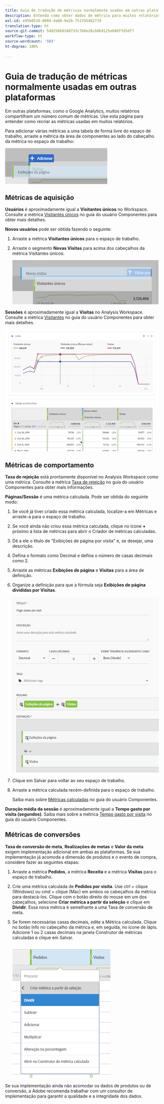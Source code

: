 ```yaml
---
title: Guia de tradução de métricas normalmente usadas em outras plataformas
description: Entenda como obter dados de métrica para muitos relatórios comuns usando a terminologia mais familiar aos usuários do Google Analytics.
exl-id: e95b0530-8099-4a08-9e2b-75174546277d
translation-type: ht
source-git-commit: 549258b0168733c7b0e28cb8b9125e68dffd5df7
workflow-type: ht
source-wordcount: '503'
ht-degree: 100%

---
```


# Guia de tradução de métricas normalmente usadas em outras plataformas

Em outras plataformas, como o Google Analytics, muitos relatórios compartilham um número comum de métricas. Use esta página para entender como recriar as métricas usadas em muitos relatórios.

Para adicionar várias métricas a uma tabela de forma livre do espaço de trabalho, arraste a métrica da área de componentes ao lado do cabeçalho da métrica no espaço de trabalho:

![Métrica adicional](/help/technotes/ga-to-aa/assets/new_metric.png)

## Métricas de aquisição

**Usuários** é aproximadamente igual a **Visitantes únicos** no Workspace. Consulte a métrica [Visitantes únicos](/help/components/metrics/unique-visitors.md) no guia do usuário Componentes para obter mais detalhes.

**Novos usuários** pode ser obtida fazendo o seguinte:

1. Arraste a métrica **Visitantes únicos** para o espaço de trabalho.
2. Arraste o segmento **Novas Visitas** para acima dos cabeçalhos da métrica Visitantes únicos:

   ![Novas visitas](../assets/first_time_visits.png)

**Sessões** é aproximadamente igual a **Visitas** no Analysis Workspace. Consulte a métrica [Visitantes](/help/components/metrics/visits.md) no guia do usuário Componentes para obter mais detalhes.

![Métricas de aquisição](../assets/acquisition_metrics.png)

## Métricas de comportamento

**Taxa de rejeição** está prontamente disponível no Analysis Workspace como uma métrica. Consulte a métrica [Taxa de rejeição](/help/components/metrics/bounce-rate.md) no guia do usuário Componentes para obter mais informações.

**Páginas/Sessão** é uma métrica calculada. Pode ser obtida do seguinte modo:

1. Se você já tiver criado essa métrica calculada, localize-a em Métricas e arraste-a para o espaço de trabalho.
2. Se você ainda não criou essa métrica calculada, clique no ícone **+** próximo à lista de métricas para abrir o Criador de métricas calculadas.
3. Dê a ele o título de &quot;Exibições de página por visita&quot; e, se desejar, uma descrição.
4. Defina o formato como Decimal e defina o número de casas decimais como 2.
5. Arraste as métricas **Exibições de página** e **Visitas** para a área de definição.
6. Organize a definição para que a fórmula seja **Exibições de página divididas por Visitas**.

   ![Exibições de página por visita](/help/technotes/ga-to-aa/assets/page_views_per_visit.png)

7. Clique em Salvar para voltar ao seu espaço de trabalho.
8. Arraste a métrica calculada recém-definida para o espaço de trabalho.

   Saiba mais sobre [Métricas calculadas](/help/components/c-calcmetrics/cm-overview.md) no guia do usuário Componentes.

**Duração média da sessão** é aproximadamente igual a **Tempo gasto por visita (segundos)**. Saiba mais sobre a métrica [Tempo gasto por visita](/help/components/metrics/time-spent-per-visit.md) no guia do usuário Componentes.

## Métricas de conversões

**Taxa de conversão de meta**, **Realizações de metas** e **Valor da meta** exigem implementação adicional em ambas as plataformas. Se sua implementação já acomoda a dimensão de produtos e o evento de compra, considere fazer as seguintes etapas:

1. Arraste a métrica **Pedidos**, a métrica **Receita** e a métrica **Visitas** para o espaço de trabalho.
1. Crie uma métrica calculada de **Pedidos por visita**. Use ctrl + clique (Windows) ou cmd + clique (Mac) em ambos os cabeçalhos da métrica para destacá-los. Clique com o botão direito do mouse em um dos cabeçalhos, selecione **Criar métrica a partir da seleção** e clique em **Dividir**. Essa nova métrica é semelhante a uma Taxa de conversão de meta.
1. Se forem necessárias casas decimais, edite a Métrica calculada. Clique no botão Info no cabeçalho da métrica e, em seguida, no ícone de lápis. Adicione 1 ou 2 casas decimais na janela Construtor de métricas calculadas e clique em Salvar.

   ![Pedidos por visita](/help/technotes/ga-to-aa/assets/orders_per_visit.png)

Se sua implementação ainda não acomodar os dados de produtos ou de conversão, a Adobe recomenda trabalhar com um consultor de implementação para garantir a qualidade e a integridade dos dados.

